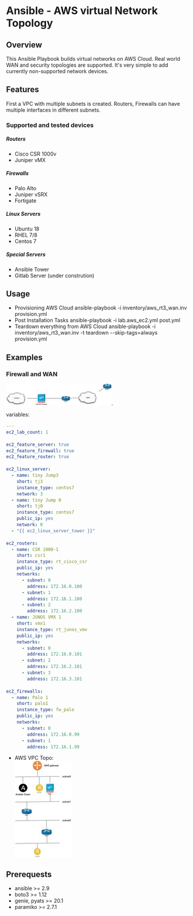 # **Ansible - AWS virtual Network Topology**

## **Overview**
This Ansible Playbook builds virtual networks on AWS Cloud. Real world WAN and security topologies are supported. 
It's very simple to add currently non-supported network devices. 

## **Features**
First a VPC with multiple subnets is created. 
Routers, Firewalls can have multiple interfaces in different subnets. 

### **Supported and tested devices**
##### **Routers**
* Cisco CSR 1000v
* Juniper vMX
##### **Firewalls**
* Palo Alto 
* Juniper vSRX
* Fortigate 
##### **Linux Servers**
* Ubuntu 18
* RHEL 7/8
* Centos 7
##### **Special Servers**
* Ansible Tower
* Gitlab Server (under constrution)


## **Usage**
 
* Provisioning AWS Cloud 
  ansible-playbook -i inventory/aws_rt3_wan.inv provision.yml     
* Post Installation Tasks 
  ansible-playbook -i lab.aws_ec2.yml post.yml 
* Teardown everything from AWS Cloud
  ansible-playbook -i inventory/aws_rt3_wan.inv -t teardown --skip-tags=always provision.yml 

## **Examples**

### **Firewall and WAN**

![real world](./docs/fw_wan_simple/fw_wan_real.jpg). 

variables: 
```YAML
---
ec2_lab_count: 1

ec2_feature_server: true
ec2_feature_firewall: true
ec2_feature_router: true

ec2_linux_server:
  - name: tiny Jump3
    short: tj3
    instance_type: centos7
    network: 3
  - name: tiny Jump 0
    short: tj0
    instance_type: centos7
    public_ip: yes
    network: 0
  - "{{ ec2_linux_server_tower }}"

ec2_routers:
  - name: CSR 1000-1
    short: csr1
    instance_type: rt_cisco_csr
    public_ip: yes
    networks:
      - subnet: 0
        address: 172.16.0.100
      - subnet: 1
        address: 172.16.1.100
      - subnet: 2
        address: 172.16.2.100
  - name: JUNOS VMX 1
    short: vmx1
    instance_type: rt_junos_vmx
    public_ip: yes
    networks:
      - subnet: 0
        address: 172.16.0.101
      - subnet: 2
        address: 172.16.2.101
      - subnet: 3 
        address: 172.16.3.101

ec2_firewalls:
  - name: Palo 1
    short: palo1
    instance_type: fw_palo
    public_ip: yes
    networks:
      - subnet: 0
        address: 172.16.0.99
      - subnet: 1
        address: 172.16.1.99
```
* AWS VPC Topo:  
![AWS VPC](./docs/fw_wan_simple/fw_wan_aws.jpg)

## **Prerequests**

* ansible >= 2.9
* boto3 >= 1.12
* genie, pyats >= 20.1 
* paramiko >= 2.7.1




